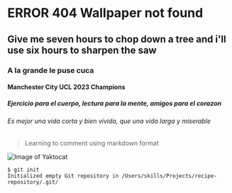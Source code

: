 # ERROR 404 Wallpaper not found
## Give me seven hours to chop down a tree and i'll use six hours to sharpen the saw
### A la grande le puse cuca
#### Manchester City UCL 2023 Champions
##### Ejercicio para el cuerpo, lectura para la mente, amigos para el corazon
###### Es mejor una vida corta y bien vivida, que una vida larga y miserable

> Learning to comment using markdown format 

![Image of Yaktocat](https://octodex.github.com/images/yaktocat.png)

```
$ git init
Initialized empty Git repository in /Users/skills/Projects/recipe-repository/.git/
```
